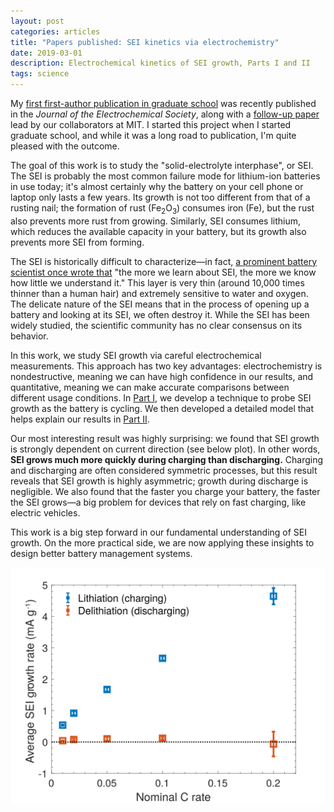 ```yaml
---
layout: post
categories: articles
title: "Papers published: SEI kinetics via electrochemistry"
date: 2019-03-01
description: Electrochemical kinetics of SEI growth, Parts I and II
tags: science
---
```


My [first first-author publication in graduate school](https://dx.doi.org/10.1149/2.0231904jes)
was recently published in the *Journal of the Electrochemical Society*,
along with a [follow-up paper](https://dx.doi.org/10.1149/2.0241904jes)
lead by our collaborators at MIT.
I started this project when I started graduate school,
and while it was a long road to publication,
I'm quite pleased with the outcome.

The goal of this work is to study the "solid-electrolyte interphase", or SEI.
The SEI is probably the most common failure mode for lithium-ion batteries
in use today; it's almost certainly why the battery on your cell phone or
laptop only lasts a few years.
Its growth is not too different from that of a rusting nail;
the formation of rust (Fe<sub>2</sub>O<sub>3</sub>) consumes iron (Fe),
but the rust also prevents more rust from growing. Similarly, SEI consumes
lithium, which reduces the available capacity in your battery,
but its growth also prevents more SEI from forming.

The SEI is historically difficult to characterize—in fact,
[a prominent battery scientist once wrote that](https://dx.doi.org/10.1021/cr500003w)
"the more we learn about SEI, the more we know how little we understand it."
This layer is very thin (around 10,000 times thinner than a human hair)
and extremely sensitive to water and oxygen.
The delicate nature of the SEI means that in the process of
opening up a battery and looking at its SEI, we often destroy it.
While the SEI has been widely studied, the scientific community
has no clear consensus on its behavior.

In this work, we study SEI growth via careful electrochemical measurements.
This approach has two key advantages: electrochemistry is nondestructive,
meaning we can have high confidence in our results, and quantitative,
meaning we can make accurate comparisons between different usage conditions.
In [Part I](https://dx.doi.org/10.1149/2.0231904jes), we develop a technique to probe SEI growth as the battery is
cycling.
We then developed a detailed model that helps explain our results in
[Part II](https://dx.doi.org/10.1149/2.0241904jes).

Our most interesting result was highly surprising: we found that SEI growth
is strongly dependent on current direction (see below plot).
In other words, **SEI grows much more quickly during charging than discharging.**
Charging and discharging are often considered symmetric processes,
but this result reveals that SEI growth is highly asymmetric;
growth during discharge is negligible.
We also found that the faster you charge your battery, the faster the SEI
grows—a big problem for devices that rely on fast charging, like electric vehicles.

This work is a big step forward in our fundamental understanding
of SEI growth.
On the more practical side, we are now applying these insights
to design better battery management systems.

<p>
<img src="/img/SEIgrowthrate_Crate.svg" style="display:block; margin-left: auto; margin-right: auto;">
</p>
